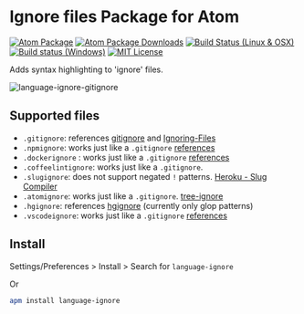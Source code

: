 # Ignore files Package for Atom

[![Atom Package](https://img.shields.io/apm/v/language-ignore.svg)](https://atom.io/packages/language-ignore)
[![Atom Package Downloads](https://img.shields.io/apm/dm/language-ignore.svg)](https://atom.io/packages/language-ignore)
[![Build Status (Linux & OSX)](https://travis-ci.org/ldez/atom-language-ignore.svg?branch=master)](https://travis-ci.org/ldez/atom-language-ignore)
[![Build status (Windows)](https://ci.appveyor.com/api/projects/status/hqhpnne2dungfbj1?svg=true)](https://ci.appveyor.com/project/ldez/atom-language-ignore)
[![MIT License](http://img.shields.io/badge/license-MIT-blue.svg?style=flat)](https://github.com/ldez/atom-language-ignore/blob/master/LICENSE.md)

Adds syntax highlighting to 'ignore' files.

![language-ignore-gitignore](https://cloud.githubusercontent.com/assets/5674651/14763858/4ae7eae4-09a3-11e6-9adf-94f3d5cdf1d6.png)


## Supported files

- `.gitignore`: references [gitignore](https://git-scm.com/docs/gitignore) and [Ignoring-Files](https://git-scm.com/book/en/v2/Git-Basics-Recording-Changes-to-the-Repository#Ignoring-Files)
- `.npmignore`: works just like a `.gitignore` [references](https://docs.npmjs.com/misc/developers#keeping-files-out-of-your-package)
- `.dockerignore` : works just like a `.gitignore` [references](https://docs.docker.com/engine/reference/builder/#dockerignore-file)
- `.coffeelintignore`: works just like a `.gitignore`.
- `.slugignore`: does not support negated `!` patterns. [Heroku - Slug Compiler](https://devcenter.heroku.com/articles/slug-compiler#ignoring-files-with-slugignore)
- `.atomignore`: works just like a `.gitignore`. [tree-ignore](https://atom.io/packages/tree-ignore)
- `.hgignore`: references [hgignore](https://www.mercurial-scm.org/wiki/.hgignore) (currently only glop patterns)
- `.vscodeignore`: works just like a `.gitignore` [references](https://code.visualstudio.com/docs/tools/vscecli#_advance-usage)

## Install

Settings/Preferences > Install > Search for `language-ignore`

Or

```bash
apm install language-ignore
```
